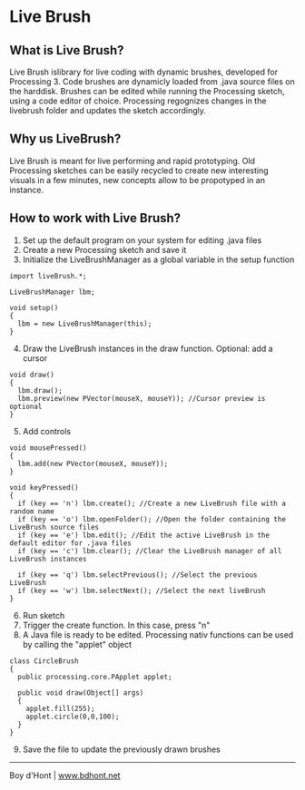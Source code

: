 # Live Brush

## What is Live Brush?
Live Brush islibrary for live coding with dynamic brushes, developed for Processing 3. Code brushes are dynamicly loaded from .java source files on the harddisk. Brushes can be edited while running the Processing sketch, using a code editor of choice. Processing regognizes changes in the livebrush folder and updates the sketch accordingly.

## Why us LiveBrush?
Live Brush is meant for live performing and rapid prototyping. Old Processing sketches can be easily recycled to create new interesting visuals in a few minutes, new concepts allow to be propotyped in an instance.

## How to work with Live Brush?
1. Set up the default program on your system for editing .java files
2. Create a new Processing sketch and save it
3. Initialize the LiveBrushManager as a global variable in the setup function
  ```
  import liveBrush.*;
  
  LiveBrushManager lbm;
  
  void setup()
  {
    lbm = new LiveBrushManager(this);
  }
  ```
4. Draw the LiveBrush instances in the draw function. Optional: add a cursor
  ```
  void draw()
  {
    lbm.draw();
    lbm.preview(new PVector(mouseX, mouseY)); //Cursor preview is optional
  }
  ```
5. Add controls
  ```
  void mousePressed()
  {
    lbm.add(new PVector(mouseX, mouseY));
  }
  
  void keyPressed()
  {
    if (key == 'n') lbm.create(); //Create a new LiveBrush file with a random name
    if (key == 'o') lbm.openFolder(); //Open the folder containing the LiveBrush source files
    if (key == 'e') lbm.edit(); //Edit the active LiveBrush in the default editor for .java files
    if (key == 'c') lbm.clear(); //Clear the LiveBrush manager of all LiveBrush instances

    if (key == 'q') lbm.selectPrevious(); //Select the previous LiveBrush
    if (key == 'w') lbm.selectNext(); //Select the next liveBrush
  }
  ```
6. Run sketch
7. Trigger the create function. In this case, press "n"
8. A Java file is ready to be edited. Processing nativ functions can be used by calling the "applet" object 
  ```
  class CircleBrush
  {
    public processing.core.PApplet applet;

    public void draw(Object[] args)
    {
      applet.fill(255);
      applet.circle(0,0,100);
    }
  }
  ```
 9. Save the file to update the previously drawn brushes
  
---
Boy d'Hont | www.bdhont.net  
